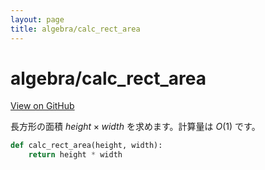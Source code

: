 ```yaml
---
layout: page
title: algebra/calc_rect_area
---
```


# algebra/calc_rect_area

[View on GitHub](https://github.com/moyomogi/python_2022_lib/blob/master/lib/algebra/calc_rect_area.py)

長方形の面積 $height \times width$ を求めます。計算量は $O(1)$ です。

```py
def calc_rect_area(height, width):
    return height * width
```

